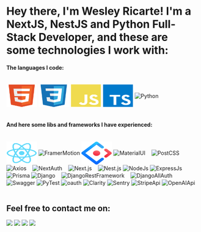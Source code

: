 # Hey there, I'm Wesley Ricarte! I'm a NextJS, NestJS and Python Full-Stack Developer, and these are some technologies I work with:

#### The languages I code:
<div style="display: inline_block"><br>
    <img align="center" alt="HTML" height="60" width="80" src="https://raw.githubusercontent.com/devicons/devicon/master/icons/html5/html5-original.svg">
    <img align="center" alt="CSS" height="60" width="80" src="https://raw.githubusercontent.com/devicons/devicon/master/icons/css3/css3-original.svg">
    <img align="center" alt="Js" height="60" width="80" src="https://raw.githubusercontent.com/devicons/devicon/master/icons/javascript/javascript-plain.svg">
    <img align="center" alt="Ts" height="60" width="80" src="https://raw.githubusercontent.com/devicons/devicon/master/icons/typescript/typescript-plain.svg">
    <img align="center" alt="Python" height="60" width="80" src="https://cdn.jsdelivr.net/gh/devicons/devicon/icons/python/python-original.svg">
</div>
<br>
    
#### And here some libs and frameworks I have experienced:
<div style="display: inline_block"><br>
    <img align="center" alt="React" height="60" width="80" src="https://raw.githubusercontent.com/devicons/devicon/master/icons/react/react-original.svg">
    <img align="center" alt="FramerMotion" height="60" width="60" src="https://cdn.iconscout.com/icon/free/png-256/free-framer-logo-icon-download-in-svg-png-gif-file-formats--technology-social-media-vol-3-pack-logos-icons-2944880.png?f=webp&w=256">
    <img align="center" alt="AntDesign" height="60" width="80" src="https://github.com/devicons/devicon/blob/v2.16.0/icons/antdesign/antdesign-original.svg">
    <img align="center" alt="MaterialUI" height="60" width="80" src="https://cdn.jsdelivr.net/gh/devicons/devicon/icons/materialui/materialui-original.svg">
    <img style="width: 8px;"></img>
    <img align="center" alt="PostCSS" height="60" width="60" src="https://upload.wikimedia.org/wikipedia/commons/thumb/b/bc/PostCSS_Logo.svg/1200px-PostCSS_Logo.svg.png">
    <img style="width: 8px;"></img>
    <img align="center" alt="Axios" height="60" width="60" src="https://user-images.githubusercontent.com/43313420/105893220-1bae8780-6013-11eb-87be-eeac845ecc6f.png">
    <img style="width: 8px;"></img>
    <img align="center" alt="NextAuth" height="60" width="54" src="https://camo.githubusercontent.com/f4758620c60f931a2b9bfe132176a2e6dee2cbbb80c713639d4a969ab6100b8e/68747470733a2f2f70726576696577732e6a756d7073686172652e636f6d2f7468756d622f38313562633031623739366464366631373333633935376335616631393439333334623665626631613431636237383263383138663362633833383430343965323531646361366532336330633437373638636137393739366539393036376132343934633961336461393961353036326534353030343134306264363334613037363935343432643631633366663961323139656531323435613230656533">
    <img style="width: 8px;"></img>
    <img align="center" alt="Next.js" height="60" src="https://d2nir1j4sou8ez.cloudfront.net/wp-content/uploads/2021/12/nextjs-boilerplate-logo.png">
    <img style="width: 8px;"></img>
    <img align="center" alt="Nest.js" height="60" src="https://upload.wikimedia.org/wikipedia/commons/thumb/a/a8/NestJS.svg/1200px-NestJS.svg.png">
    <img align="center" alt="NodeJs" height="60" width="80" src="https://cdn.jsdelivr.net/gh/devicons/devicon/icons/nodejs/nodejs-original.svg">
    <img align="center" alt="ExpressJs" height="60" width="80" src="https://cdn.jsdelivr.net/gh/devicons/devicon@latest/icons/express/express-original.svg">
    <img align="center" alt="Prisma" height="60" width="80" src="https://cdn.jsdelivr.net/gh/devicons/devicon@latest/icons/prisma/prisma-original.svg">
    <img align="center" alt="Django" height="60" src="https://www.svgrepo.com/show/353657/django-icon.svg"> 
    <img style="width: 8px;"></img>
    <img align="center" alt="DjangoRestFramework" height="60" src="https://cdn.jsdelivr.net/gh/devicons/devicon/icons/djangorest/djangorest-original.svg"> 
    <img style="width: 8px;"></img>
    <img align="center" alt="DjangoAllAuth" height="60" src="https://nlnet.nl/project/django-allauth/djangoallauth.logo.svg"> 
    <img style="width: 8px;"></img>
    <img align="center" alt="Swagger" height="60" src="https://cdn.jsdelivr.net/gh/devicons/devicon@latest/icons/swagger/swagger-original.svg"> 
    <img align="center" alt="PyTest" height="60" width="80" src="https://cdn.jsdelivr.net/gh/devicons/devicon/icons/pytest/pytest-original.svg">
    <img align="center" alt="oauth" height="60" width="80" src="https://cdn.jsdelivr.net/gh/devicons/devicon@latest/icons/oauth/oauth-original.svg">
    <img align="center" alt="Clarity" height="60" width="80" src="https://cdn.jsdelivr.net/gh/devicons/devicon@latest/icons/clarity/clarity-original.svg">
    <img align="center" alt="Sentry" height="60" width="80" src="https://cdn.jsdelivr.net/gh/devicons/devicon@latest/icons/sentry/sentry-original.svg">
    <img align="center" alt="StripeApi" height="60" width="60" src="https://cdn.iconscout.com/icon/free/png-256/free-stripe-logo-icon-download-in-svg-png-gif-file-formats--flat-social-media-branding-pack-logos-icons-498440.png">
    <img align="center" alt="OpenAIApi" height="60" width="60" src="https://socialmarketing90.com/wp-content/uploads/2023/12/OpenAI-Insta-Version-SVG-8.svg">
</div>
<br>

## Feel free to contact me on:
<div> 
    <a href="https://www.linkedin.com/in/wesleyricarte/" target="_blank"><img src="https://img.shields.io/badge/-LinkedIn-%230077B5?style=for-the-badge&logo=linkedin&logoColor=white" target="_blank"></a> 
    <a href="mailto:wesley.ricarte97@gmail.com"><img src="https://img.shields.io/badge/-Gmail-%23333?style=for-the-badge&logo=gmail&logoColor=white" target="_blank"></a>
    <a href="https://instagram.com/wesleyricarte397" target="_blank"><img src="https://img.shields.io/badge/-Instagram-%23E4405F?style=for-the-badge&logo=instagram&logoColor=white" target="_blank"></a>
    <a href="https://wesleyricarte.vercel.app/" target="_blank"><img src="https://img.shields.io/badge/-Portfolio-%230077B5?style=for-the-badge&logo=visualstudio&logoColor=white" target="_blank"></a>
</div>
